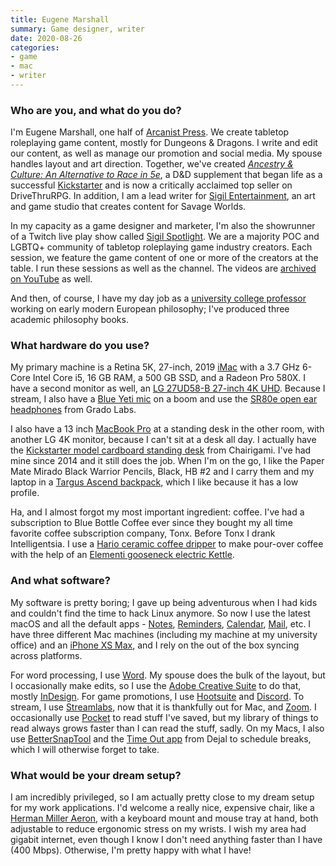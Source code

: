 ```yaml
---
title: Eugene Marshall
summary: Game designer, writer
date: 2020-08-26
categories:
- game
- mac
- writer
---
```


### Who are you, and what do you do?

I'm Eugene Marshall, one half of [Arcanist Press](https://arcanistpress.com/ "A tabletop games studio."). We create tabletop roleplaying game content, mostly for Dungeons & Dragons. I write and edit our content, as well as manage our promotion and social media. My spouse handles layout and art direction. Together, we've created [_Ancestry & Culture: An Alternative to Race in 5e_](https://www.drivethrurpg.com/product/314622 "Eugene's D&D book about race and ancestry."), a D&D supplement that began life as a successful [Kickstarter](https://www.kickstarter.com/projects/eugenemarshall/ancestry-and-culture-an-alternative-to-race-in-5e/ "Eugene's Kickstarter for his D&D supplement.") and is now a critically acclaimed top seller on DriveThruRPG. In addition, I am a lead writer for [Sigil Entertainment](https://sigil.info/ "An art/game studio."), an art and game studio that creates content for Savage Worlds. 

In my capacity as a game designer and marketer, I'm also the showrunner of a Twitch live play show called [Sigil Spotlight](https://www.twitch.tv/sigil_entertainment "A group of RPG industry creators streaming on Twitch."). We are a majority POC and LGBTQ+ community of tabletop roleplaying game industry creators. Each session, we feature the game content of one or more of the creators at the table. I run these sessions as well as the channel. The videos are [archived on YouTube](https://www.youtube.com/playlist?list=PLI8Y9H22eZN6DDiklpQnSAFZRcaxoqTwY "An archive of Sigil Spotlight recording on YouTube.") as well.

And then, of course, I have my day job as a [university college professor](https://sites.google.com/site/eugenemarshall/ "Eugene's homepage.") working on early modern European philosophy; I've produced three academic philosophy books.

### What hardware do you use?

My primary machine is a Retina 5K, 27-inch, 2019 [iMac][] with a 3.7 GHz 6-Core Intel Core i5, 16 GB RAM, a 500 GB SSD, and a Radeon Pro 580X. I have a second monitor as well, an [LG 27UD58-B 27-inch 4K UHD][27ud58-b]. Because I stream, I also have a [Blue Yeti mic][yeti] on a boom and use the [SR80e open ear headphones][sr80e] from Grado Labs. 

I also have a 13 inch [MacBook Pro][macbook-pro] at a standing desk in the other room, with another LG 4K monitor, because I can't sit at a desk all day. I actually have the [Kickstarter model cardboard standing desk][kickstarter-standing-desk] from Chairigami. I've had mine since 2014 and it still does the job. When I'm on the go, I like the Paper Mate Mirado Black Warrior Pencils, Black, HB #2 and I carry them and my laptop in a [Targus Ascend backpack][ascend], which I like because it has a low profile. 

Ha, and I almost forgot my most important ingredient: coffee. I've had a subscription to Blue Bottle Coffee ever since they bought my all time favorite coffee subscription company, Tonx. Before Tonx I drank Intelligentsia. I use a [Hario ceramic coffee dripper][v60] to make pour-over coffee with the help of an [Elementi gooseneck electric Kettle][electric-gooseneck-kettle].

### And what software?

My software is pretty boring; I gave up being adventurous when I had kids and couldn't find the time to hack Linux anymore. So now I use the latest macOS and all the default apps - [Notes][], [Reminders][], [Calendar][], [Mail][], etc. I have three different Mac machines (including my machine at my university office) and an [iPhone XS Max][iphone-xs-max], and I rely on the out of the box syncing across platforms.

For word processing, I use [Word][]. My spouse does the bulk of the layout, but I occasionally make edits, so I use the [Adobe Creative Suite][creative-suite] to do that, mostly [InDesign][]. For game promotions, I use [Hootsuite][] and [Discord][]. To stream, I use [Streamlabs][], now that it is thankfully out for Mac, and [Zoom][]. I occasionally use [Pocket][] to read stuff I've saved, but my library of things to read always grows faster than I can read the stuff, sadly. On my Macs, I also use [BetterSnapTool][] and the [Time Out app][time-out] from Dejal to schedule breaks, which I will otherwise forget to take.

### What would be your dream setup?

I am incredibly privileged, so I am actually pretty close to my dream setup for my work applications. I'd welcome a really nice, expensive chair, like a [Herman Miller Aeron][aeron], with a keyboard mount and mouse tray at hand, both adjustable to reduce ergonomic stress on my wrists. I wish my area had gigabit internet, even though I know I don't need anything faster than I have (400 Mbps). Otherwise, I'm pretty happy with what I have!

[27ud58-b]: https://www.lg.com/us/monitors/lg-27UD58-B-4k-uhd-led-monitor "A 27 inch LED monitor."
[aeron]: https://www.hermanmiller.com/products/seating/office-chairs/aeron-chairs/ "A work chair."
[ascend]: https://us.targus.com/products/ascend-16-inch-laptop-backpack-black-tsb710us "A laptop backpack."
[bettersnaptool]: https://itunes.apple.com/us/app/bettersnaptool/id417375580 "Window management software for the Mac."
[calendar]: https://en.wikipedia.org/wiki/Calendar_(Apple) "The calendar software included with macOS."
[creative-suite]: https://www.adobe.com/creativecloud.html "A collection of design tools."
[discord]: https://discordapp.com/ "A voice and text chat service."
[electric-gooseneck-kettle]: https://elementi.co/collections/kettle/products/elementi-electric-gooseneck-kettle "An electric gooseneck kettle."
[hootsuite]: https://hootsuite.com/ "A social media management service."
[imac]: https://www.apple.com/imac/ "An all-in-one computer."
[indesign]: https://www.adobe.com/products/indesign.html "A desktop/web publishing application."
[iphone-xs-max]: https://en.wikipedia.org/wiki/IPhone_XS "A 6.46 inch smartphone."
[kickstarter-standing-desk]: https://www.chairigami.com/product-page/kickstarter-standing-desk "A cardboard standing desk."
[macbook-pro]: https://www.apple.com/macbook-pro/ "A laptop."
[mail]: https://en.wikipedia.org/wiki/Mail_(application) "The default Mac OS X mail client."
[notes]: https://en.wikipedia.org/wiki/Notes_(Apple) "A note-taking application included with Mac OS X."
[pocket]: https://getpocket.com/ "A service for storing links to look at later on."
[reminders]: https://support.apple.com/kb/PH12086?viewlocale=en_US&locale=en_US "A to-do list included with Mac OS X."
[sr80e]: https://gradolabs.com/headphones/prestige-series/item/1-sr80e "On-ear headphones."
[streamlabs]: https://streamlabs.com/ "A streaming service."
[time-out]: https://www.dejal.com/timeout/ "A Mac break reminder tool."
[v60]: https://www.hario.jp/sp_v60series.html "A coffee dripper."
[word]: https://products.office.com/en-us/word "A document editor."
[yeti]: http://bluemic.com/yeti/ "A USB microphone."
[zoom]: http://web.archive.org/web/20200914231305/http://www.logicalshift.demon.co.uk/mac/zoom.html "A Mac app to play interactive fiction."
